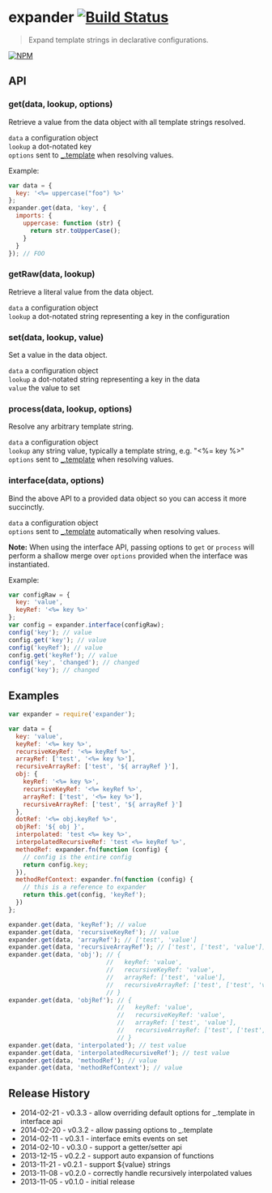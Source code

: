 # expander [![Build Status](https://secure.travis-ci.org/tkellen/js-expander.png?branch=master)](http://travis-ci.org/tkellen/node-expander)
> Expand template strings in declarative configurations.

[![NPM](https://nodei.co/npm/expander.png)](https://nodei.co/npm/expander/)

## API

### get(data, lookup, options)
Retrieve a value from the data object with all template strings resolved.

`data` a configuration object  
`lookup` a dot-notated key  
`options` sent to [_.template](http://lodash.com/docs#template) when resolving values.  

Example:
```js
var data = {
  key: '<%= uppercase("foo") %>'
};
expander.get(data, 'key', {
  imports: {
    uppercase: function (str) {
      return str.toUpperCase();
    }
  }
}); // FOO
```

### getRaw(data, lookup)
Retrieve a literal value from the data object.

`data` a configuration object  
`lookup` a dot-notated string representing a key in the configuration  

### set(data, lookup, value)
Set a value in the data object.

`data` a configuration object  
`lookup` a dot-notated string representing a key in the data  
`value` the value to set  

### process(data, lookup, options)
Resolve any arbitrary template string.

`data` a configuration object  
`lookup` any string value, typically a template string, e.g. "<%= key %>"  
`options` sent to [_.template](http://lodash.com/docs#template) when resolving values.  

### interface(data, options)
Bind the above API to a provided data object so you can access it more succinctly.

`data` a configuration object  
`options` sent to [_.template](http://lodash.com/docs#template) automatically when resolving values.  

**Note:** When using the interface API, passing options to `get` or `process` will perform a shallow merge over `options` provided when the interface was instantiated.

Example:
```js
var configRaw = {
  key: 'value',
  keyRef: '<%= key %>'
};
var config = expander.interface(configRaw);
config('key'); // value
config.get('key'); // value
config('keyRef'); // value
config.get('keyRef'); // value
config('key', 'changed'); // changed
config('key'); // changed
```

## Examples

```js
var expander = require('expander');

var data = {
  key: 'value',
  keyRef: '<%= key %>',
  recursiveKeyRef: '<%= keyRef %>',
  arrayRef: ['test', '<%= key %>'],
  recursiveArrayRef: ['test', '${ arrayRef }'],
  obj: {
    keyRef: '<%= key %>',
    recursiveKeyRef: '<%= keyRef %>',
    arrayRef: ['test', '<%= key %>'],
    recursiveArrayRef: ['test', '${ arrayRef }']
  },
  dotRef: '<%= obj.keyRef %>',
  objRef: '${ obj }',
  interpolated: 'test <%= key %>',
  interpolatedRecursiveRef: 'test <%= keyRef %>',
  methodRef: expander.fn(function (config) {
    // config is the entire config
    return config.key;
  }),
  methodRefContext: expander.fn(function (config) {
    // this is a reference to expander
    return this.get(config, 'keyRef');
  })
};

expander.get(data, 'keyRef'); // value
expander.get(data, 'recursiveKeyRef'); // value
expander.get(data, 'arrayRef'); // ['test', 'value']
expander.get(data, 'recursiveArrayRef'); // ['test', ['test', 'value']]
expander.get(data, 'obj'); // {
                           //   keyRef: 'value',
                           //   recursiveKeyRef: 'value',
                           //   arrayRef: ['test', 'value'],
                           //   recursiveArrayRef: ['test', ['test', 'value']]
                           // }
expander.get(data, 'objRef'); // {
                              //   keyRef: 'value',
                              //   recursiveKeyRef: 'value',
                              //   arrayRef: ['test', 'value'],
                              //   recursiveArrayRef: ['test', ['test', 'value']]
                              // }
expander.get(data, 'interpolated'); // test value
expander.get(data, 'interpolatedRecursiveRef'); // test value
expander.get(data, 'methodRef'); // value
expander.get(data, 'methodRefContext'); // value
```

## Release History

* 2014-02-21 - v0.3.3 - allow overriding default options for _.template in interface api
* 2014-02-20 - v0.3.2 - allow passing options to _.template
* 2014-02-11 - v0.3.1 - interface emits events on set
* 2014-02-10 - v0.3.0 - support a getter/setter api
* 2013-12-15 - v0.2.2 - support auto expansion of functions
* 2013-11-21 - v0.2.1 - support ${value} strings
* 2013-11-08 - v0.2.0 - correctly handle recursively interpolated values
* 2013-11-05 - v0.1.0 - initial release

